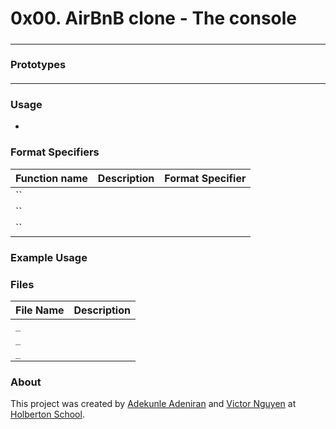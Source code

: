 # 0x00. AirBnB clone - The console
#####
---
### Prototypes
####

---
### Usage
-


### Format Specifiers
Function name | Description | Format Specifier
--- | --- | ---
`` |
`` |
`` |

### Example Usage


### Files
File Name | Description
--- | ---
`_` |
`_` |
`_` |

### About
This project was created by [Adekunle Adeniran](https://github.com/flourishcodes) and
[Victor Nguyen](https://github.com/vmdn23) at [Holberton
School](http://holbertonschool.com).
